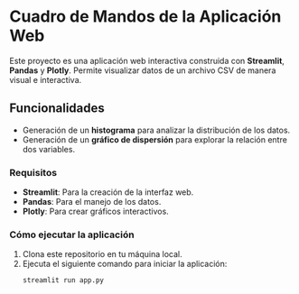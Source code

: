 # Cuadro de Mandos de la Aplicación Web

Este proyecto es una aplicación web interactiva construida con **Streamlit**, **Pandas** y **Plotly**. Permite visualizar datos de un archivo CSV de manera visual e interactiva. 

## Funcionalidades
- Generación de un **histograma** para analizar la distribución de los datos.
- Generación de un **gráfico de dispersión** para explorar la relación entre dos variables.

### Requisitos
- **Streamlit**: Para la creación de la interfaz web.
- **Pandas**: Para el manejo de los datos.
- **Plotly**: Para crear gráficos interactivos.

### Cómo ejecutar la aplicación
1. Clona este repositorio en tu máquina local.
2. Ejecuta el siguiente comando para iniciar la aplicación:
   ```bash
   streamlit run app.py